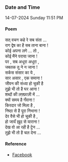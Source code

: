 ### Date and Time

14-07-2024 Sunday 11:51 PM

#### Poem

सत् वचन कहे रे सब संता … <br />
राग द्वेष का है सब ताना बाना ! <br />
कोई अपना लगे … तो , <br />
कोई मैंने पराया जाना ! <br />
पर , सब अधूरा अधूरा , <br />
जबतक तू ने न जाना ! <br />
सर्कस संसार का ये , <br />
सार असार , एक समाना ! <br />
जीवन की संध्या हो चुकी है <br />
तुझे भी तो है घर आना ! <br />
शब्दों की लफ़्फ़ाज़ी में … <br />
क्यों समय है गँवाना ! <br />
किरदार जो मिला है , <br />
निष्ठा से है पूरा निभाना ! <br />
देर वैसे भी हो चूकी है , <br />
हो जायँ ख़ुद से याराना ! <br />
देख वो आ रही है ट्रेन … <br />
तुझे भी तो है चल देना …

#### Reference

* [Facebook](https://www.facebook.com/share/v/3d5KdmCGhZK8ZKSC/?mibextid=FQVVTg)
